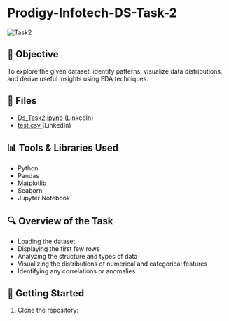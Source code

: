 # Prodigy-Infotech-DS-Task-2
![Task2](https://github.com/user-attachments/assets/e1a6afd3-8679-4ffc-b677-0698b0273739)

## 📌 Objective
To explore the given dataset, identify patterns, visualize data distributions, and derive useful insights using EDA techniques.

## 📁 Files
- <a>[Ds_Task2.ipynb ](https://github.com/rohitg8951/Prodigy-Infotech-DS-Task-2/blob/main/Ds_Task2.ipynbl/)(LinkedIn)</a>
- <a>[test.csv ](https://github.com/rohitg8951/Prodigy-Infotech-DS-Task-2/blob/main/test.csv/)(LinkedIn)</a>
## 📊 Tools & Libraries Used

- Python
- Pandas
- Matplotlib
- Seaborn
- Jupyter Notebook

## 🔍 Overview of the Task

- Loading the dataset
- Displaying the first few rows
- Analyzing the structure and types of data
- Visualizing the distributions of numerical and categorical features
- Identifying any correlations or anomalies

## 🚀 Getting Started

1. Clone the repository:
